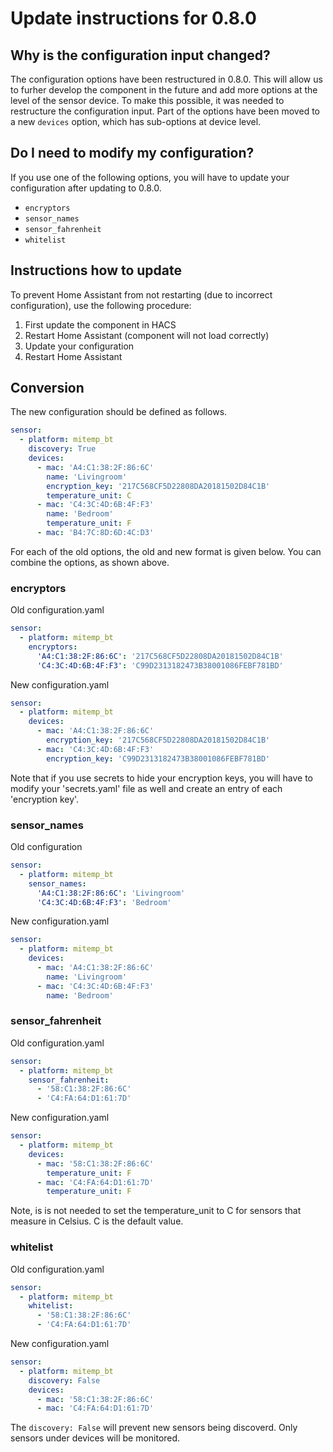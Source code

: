 # Update instructions for 0.8.0

## Why is the configuration input changed?
The configuration options have been restructured in 0.8.0. This will allow us to furher develop the component in the future and add more options at the level of the sensor device.
To make this possible, it was needed to restructure the configuration input. Part of the options have been moved to a new `devices` option, which has sub-options at device level. 

## Do I need to modify my configuration?
If you use one of the following options, you will have to update your configuration after updating to 0.8.0. 

- `encryptors`
- `sensor_names`
- `sensor_fahrenheit`
- `whitelist`

## Instructions how to update
To prevent Home Assistant from not restarting (due to incorrect configuration), use the following procedure: 
1. First update the component in HACS 
2. Restart Home Assistant (component will not load correctly)
3. Update your configuration 
4. Restart Home Assistant

## Conversion
The new configuration should be defined as follows. 

```yaml
sensor:
  - platform: mitemp_bt
    discovery: True
    devices:
      - mac: 'A4:C1:38:2F:86:6C'
        name: 'Livingroom'
        encryption_key: '217C568CF5D22808DA20181502D84C1B'
        temperature_unit: C
      - mac: 'C4:3C:4D:6B:4F:F3'
        name: 'Bedroom'
        temperature_unit: F
      - mac: 'B4:7C:8D:6D:4C:D3'
```

For each of the old options, the old and new format is given below. You can combine the options, as shown above. 

### encryptors

Old configuration.yaml

```yaml
sensor:
  - platform: mitemp_bt
    encryptors:
      'A4:C1:38:2F:86:6C': '217C568CF5D22808DA20181502D84C1B'
      'C4:3C:4D:6B:4F:F3': 'C99D2313182473B38001086FEBF781BD'
```
   
New configuration.yaml
 
```yaml
sensor:
  - platform: mitemp_bt
    devices:
      - mac: 'A4:C1:38:2F:86:6C'
        encryption_key: '217C568CF5D22808DA20181502D84C1B'
      - mac: 'C4:3C:4D:6B:4F:F3'
        encryption_key: 'C99D2313182473B38001086FEBF781BD'
```

Note that if you use secrets to hide your encryption keys, you will have to modify your 'secrets.yaml' file as well and create an entry of each 'encryption key'. 

### sensor_names

Old configuration

```yaml
sensor:
  - platform: mitemp_bt
    sensor_names:
      'A4:C1:38:2F:86:6C': 'Livingroom'
      'C4:3C:4D:6B:4F:F3': 'Bedroom'
```
   
New configuration.yaml
 
```yaml
sensor:
  - platform: mitemp_bt
    devices:
      - mac: 'A4:C1:38:2F:86:6C'
        name: 'Livingroom'
      - mac: 'C4:3C:4D:6B:4F:F3'
        name: 'Bedroom'
```

### sensor_fahrenheit

Old configuration.yaml

```yaml
sensor:
  - platform: mitemp_bt
    sensor_fahrenheit:
      - '58:C1:38:2F:86:6C'
      - 'C4:FA:64:D1:61:7D'
```

New configuration.yaml

```yaml
sensor:
  - platform: mitemp_bt
    devices:
      - mac: '58:C1:38:2F:86:6C'
        temperature_unit: F
      - mac: 'C4:FA:64:D1:61:7D'
        temperature_unit: F
```

Note, is is not needed to set the temperature_unit to C for sensors that measure in Celsius. C is the default value. 

### whitelist

Old configuration.yaml

```yaml
sensor:
  - platform: mitemp_bt
    whitelist:
      - '58:C1:38:2F:86:6C'
      - 'C4:FA:64:D1:61:7D'
```

New configuration.yaml

```yaml
sensor:
  - platform: mitemp_bt
    discovery: False
    devices:
      - mac: '58:C1:38:2F:86:6C'
      - mac: 'C4:FA:64:D1:61:7D'
```

The `discovery: False` will prevent new sensors being discoverd. Only sensors under devices will be monitored. 
